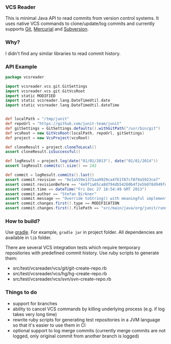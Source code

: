 ### VCS Reader
This is minimal Java API to read commits from version control systems.
It uses native VCS commands to clone/update/log commits and currently supports 
[Git](https://git-scm.com/), 
[Mercurial](https://www.mercurial-scm.org/) and 
[Subversion](https://subversion.apache.org/).


### Why?
I didn't find any similar libraries to read commit history.


### API Example
```groovy
package vcsreader

import vcsreader.vcs.git.GitSettings
import vcsreader.vcs.git.GitVcsRoot
import static MODIFIED
import static vcsreader.lang.DateTimeUtil.date
import static vcsreader.lang.DateTimeUtil.dateTime


def localPath = "/tmp/junit"
def repoUrl = "https://github.com/junit-team/junit"
def gitSettings = GitSettings.defaults().withGitPath("/usr/bin/git")
def vcsRoot = new GitVcsRoot(localPath, repoUrl, gitSettings)
def project = new VcsProject(vcsRoot)

def cloneResult = project.cloneToLocal()
assert cloneResult.isSuccessful()

def logResult = project.log(date("01/01/2013"), date("01/01/2014"))
assert logResult.commits().size() == 242

def commit = logResult.commits().last()
assert commit.revision == "0e1a559e1371aa9929ca4f61f87cf8f9a5923ce7"
assert commit.revisionBefore == "4e9f1a65ca8d794db54260b4f2e5b078d949fdda"
assert commit.time == dateTime("Fri Dec 27 18:54:49 GMT 2013")
assert commit.author == "Stefan Birkner"
assert commit.message == "Override toString() with meaningful implementation.\n\nThe new implementation provides more useful information."
assert commit.changes.first().type == MODIFICATION
assert commit.changes.first().filePath == "src/main/java/org/junit/runners/model/FrameworkField.java"
```


### How to build?
Use [gradle](http://gradle.org/). 
For example, ```gradle jar``` in project folder.
All dependencies are available in ```lib``` folder.

There are several VCS integration tests which require temporary repositories with predefined commit history.
Use ruby scripts to generate them:
 - src/test/vcsreader/vcs/git/git-create-repo.rb
 - src/test/vcsreader/vcs/hg/hg-create-repo.rb
 - src/test/vcsreader/vcs/svn/svn-create-repo.rb
 

### Things to do
 - support for branches
 - ability to cancel VCS commands by killing underlying process (e.g. if log takes very long time)
 - rewrite ruby scripts for generating test repositories in a JVM language so that it's easier to use them in CI
 - optional support to log merge commits (currently merge commits are not logged, only original commit from another branch is logged)
 